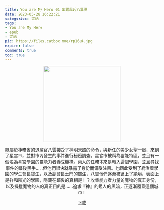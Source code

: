 ```yaml
---
title: You are My Hero 01 出雲風起八雲現
date: 2023-05-28 16:22:21
categories: 完結
tags:
- You are My Hero
- epub
- 完結
pic: https://files.catbox.moe/rp16u4.jpg
expire: false
comments: true
toc: true
---
```


<div style="text-align:center" class="kratos-post-content">

<img width="250px" src="https://files.catbox.moe/rp16u4.jpg">

<p>
隷屬於神務省的退魔官八雲接受了神明天照的命令，與新任的美少女聖一起，來到了星宮市，並對市內發生的事件進行秘密調查。星宮市被稱為靈能特區，並且有一個名為星宮學園的靈能力者養成機構。兩人的任務本來是轉入這個學園，並且尋找事件的幕後黑手……但他們很快就暴露了身份而備受注目。也因此受到了統治着學園的學生會長寶生，以及副會長土門的關注，八雲他們逐漸被逼上了絶境。表面上是祥和陽光的學園，隱藏在幕後的真相是！？收集能力者力量的魔物的真正身份，以及操縱魔物的人的真正目的是……追求『神』的眾人的黑暗，正逐漸覆蓋這個城市！
</p>

<p>
<a href="https://epubdatabase.azurewebsites.net/EBOOKS/EPUB/完結/You are My Hero/You are My Hero 01 出雲風起八雲現.epub?download=1">下載</a>
</p>

</div>